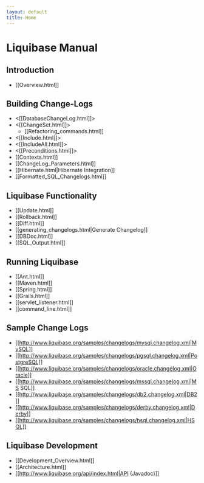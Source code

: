 ```yaml
---
layout: default
title: Home
---
```


# Liquibase Manual #



## Introduction ##
  * [[Overview.html]]


## Building Change-Logs ##
  * <[[DatabaseChangeLog.html]]>
  * <[[ChangeSet.html]]>
    * [[Refactoring_commands.html]]
  * <[[Include.html]]>
  * <[[IncludeAll.html]]>
  * <[[Preconditions.html]]>
  * [[Contexts.html]]
  * [[ChangeLog_Parameters.html]]
  * [[Hibernate.html|Hibernate Integration]]
  * [[Formatted_SQL_Changelogs.html]]

## Liquibase Functionality ##
  * [[Update.html]]
  * [[Rollback.html]]
  * [[Diff.html]]
  * [[generating_changelogs.html|Generate Changelog]]
  * [[DBDoc.html]]
  * [[SQL_Output.html]]

## Running Liquibase ##
  * [[Ant.html]]
  * [[Maven.html]]
  * [[Spring.html]]
  * [[Grails.html]]
  * [[servlet_listener.html]]
  * [[command_line.html]]

## Sample Change Logs ##
  * [[http://www.liquibase.org/samples/changelogs/mysql.changelog.xml|MySQL]]
  * [[http://www.liquibase.org/samples/changelogs/pgsql.changelog.xml|PostgreSQL]]
  * [[http://www.liquibase.org/samples/changelogs/oracle.changelog.xml|Oracle]]
  * [[http://www.liquibase.org/samples/changelogs/mssql.changelog.xml|MS SQL]]
  * [[http://www.liquibase.org/samples/changelogs/db2.changelog.xml|DB2]]
  * [[http://www.liquibase.org/samples/changelogs/derby.changelog.xml|Derby]]
  * [[http://www.liquibase.org/samples/changelogs/hsql.changelog.xml|HSQL]]
## Liquibase Development ##
  * [[Development_Overview.html]]
  * [[Architecture.html]]
  * [[http://www.liquibase.org/api/index.html|API (Javadoc)]]
